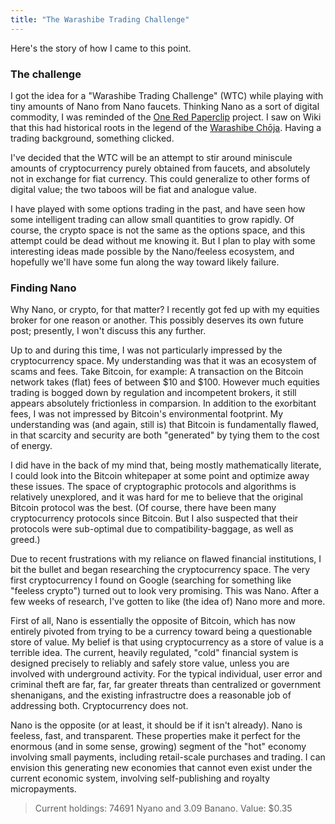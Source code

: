 ```yaml
---
title: "The Warashibe Trading Challenge"
---
```


Here's the story of how I came to this point.

### The challenge

I got the idea for a "Warashibe Trading Challenge" (WTC) while playing with tiny amounts of Nano from Nano faucets. Thinking Nano as a sort of digital commodity, I was reminded of the [One Red Paperclip](https://en.wikipedia.org/wiki/One_red_paperclip) project. I saw on Wiki that this had historical roots in the legend of the [Warashibe Chōja](https://en.wikipedia.org/wiki/Straw_Millionaire). Having a trading background, something clicked.

I've decided that the WTC will be an attempt to stir around miniscule amounts of cryptocurrency purely obtained from faucets, and absolutely not in exchange for fiat currency. This could generalize to other forms of digital value; the two taboos will be fiat and analogue value. 

I have played with some options trading in the past, and have seen how some intelligent trading can allow small quantities to grow rapidly. Of course, the crypto space is not the same as the options space, and this attempt could be dead without me knowing it. But I plan to play with some interesting ideas made possible by the Nano/feeless ecosystem, and hopefully we'll have some fun along the way toward likely failure.



### Finding Nano 

Why Nano, or crypto, for that matter? I recently got fed up with my equities broker for one reason or another. This possibly deserves its own future post; presently, I won't discuss this any further.

Up to and during this time, I was not particularly impressed by the cryptocurrency space. My understanding was that it was an ecosystem of scams and fees. Take Bitcoin, for example: A transaction on the Bitcoin network takes (flat) fees of between $10 and $100. However much equities trading is bogged down by regulation and incompetent brokers, it still appears absolutely frictionless in comparsion. In addition to the exorbitant fees, I was not impressed by Bitcoin's environmental footprint. My understanding was (and again, still is) that Bitcoin is fundamentally flawed, in that scarcity and security are both "generated" by tying them to the cost of energy.

I did have in the back of my mind that, being mostly mathematically literate, I could look into the Bitcoin whitepaper at some point and optimize away these issues. The space of cryptographic protocols and algorithms is relatively unexplored, and it was hard for me to believe that the original Bitcoin protocol was the best. (Of course, there have been many cryptocurrency protocols since Bitcoin. But I also suspected that their protocols were sub-optimal due to compatibility-baggage, as well as greed.)

Due to recent frustrations with my reliance on flawed financial institutions, I bit the bullet and began researching the cryptocurrency space. The very first cryptocurrency I found on Google (searching for something like "feeless crypto") turned out to look very promising. This was Nano. After a few weeks of research, I've gotten to like (the idea of) Nano more and more. 

First of all, Nano is essentially the opposite of Bitcoin, which has now entirely pivoted from trying to be a currency toward being a questionable store of value. My belief is that using cryptocurrency as a store of value is a terrible idea. The current, heavily regulated, "cold" financial system is designed precisely to reliably and safely store value, unless you are involved with underground activity. For the typical individual, user error and criminal theft are far, far, far greater threats than centralized or government shenanigans, and the existing infrastructre does a reasonable job of addressing both. Cryptocurrency does not.

Nano is the opposite (or at least, it should be if it isn't already). Nano is feeless, fast, and transparent. These properties make it perfect for the enormous (and in some sense, growing) segment of the "hot" economy involving small payments, including retail-scale purchases and trading. I can envision this generating new economies that cannot even exist under the current economic system, involving self-publishing and royalty micropayments.


> Current holdings: 74691 Nyano and 3.09 Banano. Value: $0.35

